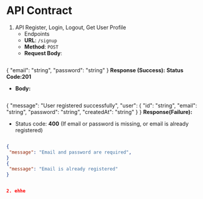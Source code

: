 # API Contract

1. API Register, Login, Logout, Get User Profile
   * Endpoints
   - **URL**: `/signup`
   - **Method**: `POST`
   - **Request Body**:
    ```json
{
  "email": "string",
  "password": "string"
} 
  **Response (Success):** 
  **Status Code:201**
  * **Body:**
     ```json
{
  "message": "User registered successfully",
  "user": {
  "id": "string",
  "email": "string",
  "password": "string",
  "createdAt": "string"
  }
} 
  **Response(Failure):**
  * Status code: **400** (If email or password is missing, or email is already registered)
   ```json

  {
    "message": "Email and password are required",
  } 
  {
    "message": "Email is already registered"
  }


2. ehhe
